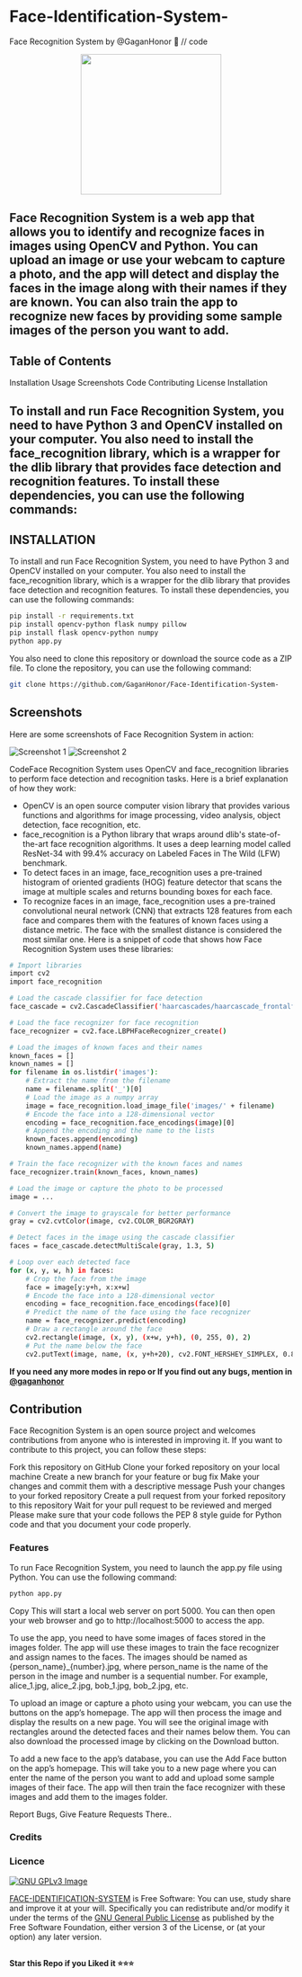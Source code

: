 # Face-Identification-System-
Face Recognition System by @GaganHonor 
🤖
// code 

<p align="center">
  <a href="https://www.python.org">
    <img src="https://img.shields.io/badge/python-3670A0?style=for-the-badge&logo=python&logoColor=ffdd54" width ="250">
  </a>
</p>

<div>

 

 
</div>

## Face Recognition System is a web app that allows you to identify and recognize faces in images using OpenCV and Python. You can upload an image or use your webcam to capture a photo, and the app will detect and display the faces in the image along with their names if they are known. You can also train the app to recognize new faces by providing some sample images of the person you want to add.

## Table of Contents
Installation
Usage
Screenshots
Code
Contributing
License
Installation

## To install and run Face Recognition System, you need to have Python 3 and OpenCV installed on your computer. You also need to install the face_recognition library, which is a wrapper for the dlib library that provides face detection and recognition features. To install these dependencies, you can use the following commands:

## INSTALLATION

To install and run Face Recognition System, you need to have Python 3 and OpenCV installed on your computer. You also need to install the face_recognition library, which is a wrapper for the dlib library that provides face detection and recognition features. To install these dependencies, you can use the following commands:
````bash
pip install -r requirements.txt
pip install opencv-python flask numpy pillow
pip install flask opencv-python numpy
python app.py
````
You also need to clone this repository or download the source code as a ZIP file. To clone the repository, you can use the following command:
````bash
git clone https://github.com/GaganHonor/Face-Identification-System-
````

## Screenshots
Here are some screenshots of Face Recognition System in action:



<img src="readmeimg/Screenshot 2023-08-03 161338.jpg" alt="Screenshot 1" class="image">
<img src="readmeimg/Screenshot 2023-08-03 161407.jpg" alt="Screenshot 2" class="image">

CodeFace Recognition System uses OpenCV and face_recognition libraries to perform face detection and recognition tasks. Here is a brief explanation of how they work:
- OpenCV is an open source computer vision library that provides various functions and algorithms for image processing, video analysis, object detection, face recognition, etc.
- face_recognition is a Python library that wraps around dlib's state-of-the-art face recognition algorithms. It uses a deep learning model called ResNet-34 with 99.4% accuracy on Labeled Faces in The Wild (LFW) benchmark.
- To detect faces in an image, face_recognition uses a pre-trained histogram of oriented gradients (HOG) feature detector that scans the image at multiple scales and returns bounding boxes for each face.
- To recognize faces in an image, face_recognition uses a pre-trained convolutional neural network (CNN) that extracts 128 features from each face and compares them with the features of known faces using a distance metric. The face with the smallest distance is considered the most similar one.
Here is a snippet of code that shows how Face Recognition System uses these libraries:
```bash
# Import libraries
import cv2
import face_recognition

# Load the cascade classifier for face detection
face_cascade = cv2.CascadeClassifier('haarcascades/haarcascade_frontalface_default.xml')

# Load the face recognizer for face recognition
face_recognizer = cv2.face.LBPHFaceRecognizer_create()

# Load the images of known faces and their names
known_faces = []
known_names = []
for filename in os.listdir('images'):
    # Extract the name from the filename
    name = filename.split('_')[0]
    # Load the image as a numpy array
    image = face_recognition.load_image_file('images/' + filename)
    # Encode the face into a 128-dimensional vector
    encoding = face_recognition.face_encodings(image)[0]
    # Append the encoding and the name to the lists
    known_faces.append(encoding)
    known_names.append(name)

# Train the face recognizer with the known faces and names
face_recognizer.train(known_faces, known_names)

# Load the image or capture the photo to be processed
image = ...

# Convert the image to grayscale for better performance
gray = cv2.cvtColor(image, cv2.COLOR_BGR2GRAY)

# Detect faces in the image using the cascade classifier
faces = face_cascade.detectMultiScale(gray, 1.3, 5)

# Loop over each detected face
for (x, y, w, h) in faces:
    # Crop the face from the image
    face = image[y:y+h, x:x+w]
    # Encode the face into a 128-dimensional vector
    encoding = face_recognition.face_encodings(face)[0]
    # Predict the name of the face using the face recognizer
    name = face_recognizer.predict(encoding)
    # Draw a rectangle around the face
    cv2.rectangle(image, (x, y), (x+w, y+h), (0, 255, 0), 2)
    # Put the name below the face
    cv2.putText(image, name, (x, y+h+20), cv2.FONT_HERSHEY_SIMPLEX, 0.8, (0, 255, 0), 2)
```
**If you need any more modes in repo or If you find out any bugs, mention in [@gaganhonor ](https://www.telegram.dog/)**

## Contribution
Face Recognition System is an open source project and welcomes contributions from anyone who is interested in improving it. If you want to contribute to this project, you can follow these steps:

Fork this repository on GitHub
Clone your forked repository on your local machine
Create a new branch for your feature or bug fix
Make your changes and commit them with a descriptive message
Push your changes to your forked repository
Create a pull request from your forked repository to this repository
Wait for your pull request to be reviewed and merged
Please make sure that your code follows the PEP 8 style guide for Python code and that you document your code properly.

### Features
To run Face Recognition System, you need to launch the app.py file using Python. You can use the following command:
````bash
python app.py
````
Copy
This will start a local web server on port 5000. You can then open your web browser and go to http://localhost:5000 to access the app.

To use the app, you need to have some images of faces stored in the images folder. The app will use these images to train the face recognizer and assign names to the faces. The images should be named as {person_name}_{number}.jpg, where person_name is the name of the person in the image and number is a sequential number. For example, alice_1.jpg, alice_2.jpg, bob_1.jpg, bob_2.jpg, etc.

To upload an image or capture a photo using your webcam, you can use the buttons on the app’s homepage. The app will then process the image and display the results on a new page. You will see the original image with rectangles around the detected faces and their names below them. You can also download the processed image by clicking on the Download button.

To add a new face to the app’s database, you can use the Add Face button on the app’s homepage. This will take you to a new page where you can enter the name of the person you want to add and upload some sample images of their face. The app will then train the face recognizer with these images and add them to the images folder.




Report Bugs, Give Feature Requests There..   

### Credits


### Licence
[![GNU GPLv3 Image](https://www.gnu.org/graphics/gplv3-127x51.png)](http://www.gnu.org/licenses/gpl-3.0.en.html)  

[FACE-IDENTIFICATION-SYSTEM](https://github.com/GaganHonor/Face-Identification-System-/) is Free Software: You can use, study share and improve it at your
will. Specifically you can redistribute and/or modify it under the terms of the
[GNU General Public License](https://www.gnu.org/licenses/gpl.html) as
published by the Free Software Foundation, either version 3 of the License, or
(at your option) any later version. 

##

   **Star this Repo if you Liked it ⭐⭐⭐**

